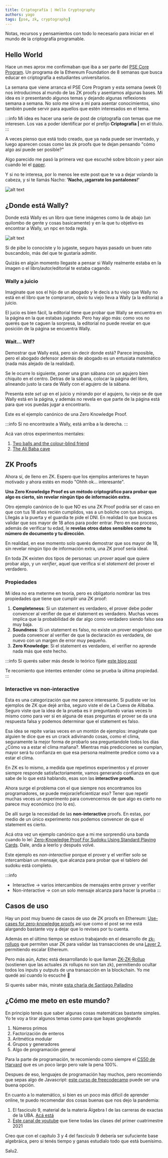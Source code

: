 ```yaml
---
title: Criptografía | Hello Cryptography
authors: yago
tags: [pse, zk, cryptography]
---
```


Notas, recursos y pensamientos con todo lo necesario para iniciar en el mundo de la criptografía programable.

<!-- truncate -->

## Hello World

Hace un mes aprox me confirmaban que iba a ser parte del [PSE Core Program](https://pse.dev/en/programs). Un programa de la Ethereum Foundation de 8 semanas que busca educar en criptografía a estudiantes universitarios.

La semana que viene arranca el PSE Core Program y esta semana (week 0) nos introducimos al mundo de las ZK proofs y asentamos algunas bases. Mi idea es ir presentando algunos temas y dejando algunas reflexiones semana a semana. No solo me sirve a mi para asentar conocimientos, sino también puede servir para aquellos que estén interesados en el tema.

:::info
Mi idea es hacer una serie de post de criptografía con temas que me interesen. Los vas a poder identificar por el prefijo **Criptografía |** en el título.
:::

A veces pienso que está todo creado, que ya nada puede ser inventado, y luego aparecen cosas como las zk proofs que te dejan pensando "cómo algo así puede ser posible?"

Algo parecido me pasó la primera vez que escuché sobre bitcoin y peor aún cuando leí el [paper](https://bitcoin.org/bitcoin.pdf).

Y si no te interesa, por lo menos lee este post que te va a dejar volando la cabeza, y si te llamás Nacho: **'Nacho, ¡agarrate los pantalones!'**

![alt text](nacho.gif)

## ¿Donde está Wally?

Donde está Wally es un libro que tiene imágenes como la de abajo (un quilombo de gente y cosas basicamente) y en la que tu objetivo es encontrar a Wally, un npc en toda regla.

![alt text](image-2.png)

Si de pibe lo conociste y lo jugaste, seguro hayas pasado un buen rato buscandolo, más del que te gustaría admitir.

Quizás en algún momento llegaste a pensar si Wally realmente estaba en la imagen o el libro/autor/editorial te estaba cagando.

### Wally a juicio

Imaginate que sos el hijo de un abogado y le decís a tu viejo que Wally no está en el libro que te compraron, obvio tu viejo lleva a Wally (a la editoria) a juicio.

El jucio es bien fácil, la editorial tiene que probar que Wally se encuentra en la página en la que estabas jugando. Pero hay algo más: como vos no querés que te caguen la sorpresa, la editorial no puede revelar en que posición de la página se encuentra Wally.

### Wait... Wtf?

Demostrar que Wally está, pero sin decir donde está? Parece imposible, pero el abogado defensor además de abogado es un entusiata matemático (nada más alejado de la realidad).

Se le ocurre lo siguiente, poner una gran sábana con un agujero bien chiquito en el centro. Detras de la sábana, colocar la página del libro, alineando justo la cara de Wally con el agujero de la sábana.

Presenta este _set up_ en el juicio y mirando por el agujero, tu viejo se de que Wally está en la página, y además no revela en que parte de la página está para que vos puedas jugar a encontrarlo.

Este es el ejemplo canónico de una Zero Knowledge Proof.

:::info
Si no encontraste a Wally, está arriba a la derecha.
:::

Acá van otros experimentos mentales:

1. [Two balls and the colour-blind friend](https://en.wikipedia.org/wiki/Zero-knowledge_proof#Two_balls_and_the_colour-blind_friend)
2. [The Ali Baba cave](https://en.wikipedia.org/wiki/Zero-knowledge_proof#The_Ali_Baba_cave)

## ZK Proofs

Ahora sí, de lleno en ZK. Espero que los ejemplos anteriores te hayan motivado y ahora estés en modo "Ohhh ok... interesante".

**Una Zero Knowledge Proof es un método criptográfico para probar que algo es cierto, sin revelar ningún tipo de información extra.**

Otro ejemplo canónico de lo que NO es una ZK Proof podría ser el caso en que con tus 18 años recién cumplidos, vas a un boliche con tus amigos. Lllegás a la puerta y el guardia te pide el DNI. En realidad lo que busca es validar que sos mayor de 18 años para poder entrar. Pero en ese proceso, además de verificar tu edad, le **revelas otros datos sensibles como tu número de documento y tu dirección**.

En realidad, en ese momento solo querés demostrar que sos mayor de 18, sin revelar ningún tipo de información extra, una ZK proof sería ideal.

En toda ZK existen dos tipos de personas: un _prover_ aquel que quiere probar algo, y un _verifier_, aquel que verifica si el _statement_ del prover el verdadero.

### Propiedades

Mi idea no era meterme en teoría, pero es obligatorio nombrar las tres propiedades que tiene que cumplir una ZK proof:

1. **Completeness**: Si un statement es verdadero, el prover debe poder convencer al verifier de que el statement es verdadero. Muchas veces implica que la probabilidad de dar algo como verdadero siendo falso sea muy baja.
2. **Soundness**: Si un statement es falso, no existe un prover engañoso que pueda convencer al verifier de que la declaración es verdadera, de nuevo con un margen de error muy pequeño.
3. **Zero Knowledge**: Si el statement es verdadero, el verifier no aprende nada más que este hecho.

:::info
Si querés saber más desde lo teórico fijate [este blog post](https://blog.cryptographyengineering.com/2014/11/27/zero-knowledge-proofs-illustrated-primer/)

Te recomiento que intentes entender cómo se prueba la última propiedad.
:::

### Interactive vs non-interactive

Esta es una categorización que me parece interesante. Si pudiste ver los ejemplos de ZK que dejé arriba, seguro viste el de La Cueva de Alibaba. Seguro viste que la idea de la prueba es ir preguntando varias veces lo mismo como para ver si en alguna de esas preguntas el prover se da una respuesta falsa y podemos determinar que el statement es falso.

Esa idea se repite varias veces en un montón de ejemplos: imaginate que alguien te dice que es un crack adivinando cosas, como el clima, seguramente la mejor forma de probarlo sea preguntandole todos los días ¿Cómo va a estar el clima mañana?. Mientras más predicciones se cumplan, mayor será tu confianza en que esa persona realmente predice como va a estar el clima.

En ZK es lo mismo, a medida que repetimos experimentos y el prover siempre responde satisfactoriamente, vamos generando confianza en que sabe de lo que está hablando, esas son las **interactive proofs**.

Ahora surge el problema con el que siempre nos encontramos los programadores, se puede mejorar/eficientizar eso? Tener que repetir muchas veces un experimento para convencernos de que algo es cierto no parece muy económico (no lo es).

De allí surge la necesidad de las **non-interactive** proofs. En estas, por medio de un único experimento nos podemos convencer de que el statement es cierto.

Acá otra vez un ejemplo canónico que a mi me sorprendió una banda cuando lo leí: [Zero-Knowledge Proof For Sudoku Using Standard Playing Cards](https://www.wisdom.weizmann.ac.il/~naor/PAPERS/SUDOKU_DEMO/). Dale, anda a leerlo y después volvé.

Este ejemplo es _non-interactive_ porque el prover y el verifier solo se intercambian un mensaje, que alcanza para probar que el tablero del sudoku está completo.

:::info

- Interactive -> varios intercambios de mensajes entre prover y verifier
- Non-interactive -> con un solo mensaje alcanza para hacer la prueba
  :::

## Casos de uso

Hay un post muy bueno de casos de uso de ZK proofs en Ethereum: [Use-cases for zero-knowledge proofs](https://ethereum.org/en/zero-knowledge-proofs/#use-cases-for-zero-knowledge-proofs) así que como el post se me está alargando bastante voy a dejar que lo revises por tu cuenta.

Además en el último tiempo se estuvo trabajando en el desarrollo de [zk-rollups](https://ethereum.org/es/developers/docs/scaling/zk-rollups/) que permiten usar ZK para validar las transacciones de una [Layer 2](https://ethereum.org/en/layer-2/), permitiendo escalar Ethereum.

Pero más aún, Aztec está desarrollando lo que llaman [ZK-ZK-Rollup](https://azt3c-st.webflow.io/blog/aztecs-zk-zk-rollup-looking-behind-the-cryptocurtain) (sostienen que las actuales zk rollups no son tan zk), permitiendo ocultar todos los inputs y outputs de una transacción en la blockchain. Yo me quedé así cuando lo escuché 🤯

Si querés saber más, mirate [esta charla de Santiago Palladino](https://youtu.be/f1AD_pbBRCM?t=6664)

## ¿Cómo me meto en este mundo?

En principio tenés que saber algunas cosas matemáticas bastante simples. Yo te voy a tirar algunos temas como para que bayas googleando

1. Números primos
2. Factorización de enteros
3. Aritmética modular
4. Grupos y generadores
5. Algo de programación general

Para la parte de programación, te recomiendo como siempre el [CS50 de Harvard](https://www.edx.org/cs50) que es un poco largo pero vale la pena 100%.

Despues de eso, lenguajes de programación hay muchos, pero recomiendo que sepas algo de Javascript: [este curso de freecodecamp](https://www.freecodecamp.org/learn/javascript-algorithms-and-data-structures-v8/) puede ser una buena opción.

En cuanto a lo matemático, si bien es un poco más dificil de aprender online, te puedo recomendar dos cosas buenas que nos dejo la pandemia:

1. El fasciculo 9, material de la materia Álgebra I de las carreras de exactas de la UBA. [Acá está](https://cms.dm.uba.ar/depto/public/grado/fascgrado9.pdf)
2. [Este canal de youtube](https://www.youtube.com/@AlgebraIC-gu7oc) que tiene todas las clases del primer cuatrimestre 2021

Creo que con el capítulo 3 y 4 del fascículo 9 debería ser sufuciente base algebráica, pero si tenés tiempo y ganas estudialo todo que está buenísimo.

Salu2.
